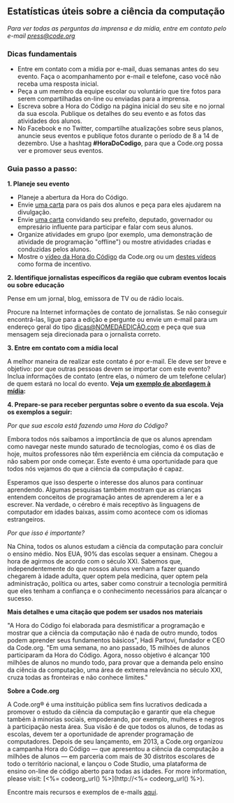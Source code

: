 

## Estatísticas úteis sobre a ciência da computação

*Para ver todas as perguntas da imprensa e da mídia, entre em contato pelo e-mail <press@code.org>*

### Dicas fundamentais

  * Entre em contato com a mídia por e-mail, duas semanas antes do seu evento. Faça o acompanhamento por e-mail e telefone, caso você não receba uma resposta inicial.
  * Peça a um membro da equipe escolar ou voluntário que tire fotos para serem compartilhadas on-line ou enviadas para a imprensa.
  * Escreva sobre a Hora do Código na página inicial do seu site e no jornal da sua escola. Publique os detalhes do seu evento e as fotos das atividades dos alunos.
  * No Facebook e no Twitter, compartilhe atualizações sobre seus planos, anuncie seus eventos e publique fotos durante o período de 8 a 14 de dezembro. Use a hashtag **#HoraDoCodigo**, para que a Code.org possa ver e promover seus eventos.

### Guia passo a passo:

**1. Planeje seu evento**

  * Planeje a abertura da Hora do Código.
  * Envie [uma carta](<%= hoc_uri('/resources/#sample-emails') %>) para os pais dos alunos e peça para eles ajudarem na divulgação.
  * Envie [uma carta](<%= hoc_uri('/resources/#sample-emails') %>) convidando seu prefeito, deputado, governador ou empresário influente para participar e falar com seus alunos.
  * Organize atividades em grupo (por exemplo, uma demonstração de atividade de programação "offline") ou mostre atividades criadas e conduzidas pelos alunos.
  * Mostre o [vídeo da Hora do Código](<%= hoc_uri('/') %>) da Code.org ou um [destes vídeos](<%= hoc_uri('/resources#videos') %>) como forma de incentivo.

**2. Identifique jornalistas específicos da região que cubram eventos locais ou sobre educação**

Pense em um jornal, blog, emissora de TV ou de rádio locais.

Procure na Internet informações de contato de jornalistas. Se não conseguir encontrá-las, ligue para a edição e pergunte ou envie um e-mail para um endereço geral do tipo dicas@NOMEDAEDIÇÃO.com e peça que sua mensagem seja direcionada para o jornalista correto.

**3. Entre em contato com a mídia local**

A melhor maneira de realizar este contato é por e-mail. Ele deve ser breve e objetivo: por que outras pessoas devem se importar com este evento? Inclua informações de contato (entre elas, o número de um telefone celular) de quem estará no local do evento. **Veja um [exemplo de abordagem à mídia](<%= hoc_uri('/resources#sample-emails') %>):**

**4. Prepare-se para receber perguntas sobre o evento da sua escola. Veja os exemplos a seguir:**

*Por que sua escola está fazendo uma Hora do Código?*

Embora todos nós saibamos a importância de que os alunos aprendam como navegar neste mundo saturado de tecnologias, como é os dias de hoje, muitos professores não têm experiência em ciência da computação e não sabem por onde começar. Este evento é uma oportunidade para que todos nós vejamos do que a ciência da computação é capaz.

Esperamos que isso desperte o interesse dos alunos para continuar aprendendo. Algumas pesquisas também mostram que as crianças entendem conceitos de programação antes de aprenderem a ler e a escrever. Na verdade, o cérebro é mais receptivo às linguagens de computador em idades baixas, assim como acontece com os idiomas estrangeiros.

*Por que isso é importante?*

Na China, todos os alunos estudam a ciência da computação para concluir o ensino médio. Nos EUA, 90% das escolas sequer a ensinam. Chegou a hora de agirmos de acordo com o século XXI. Sabemos que, independentemente do que nossos alunos venham a fazer quando chegarem à idade adulta, quer optem pela medicina, quer optem pela administração, política ou artes, saber como construir a tecnologia permitirá que eles tenham a confiança e o conhecimento necessários para alcançar o sucesso.

**Mais detalhes e uma citação que podem ser usados nos materiais**

"A Hora do Código foi elaborada para desmistificar a programação e mostrar que a ciência da computação não é nada de outro mundo, todos podem aprender seus fundamentos básicos", Hadi Partovi, fundador e CEO da Code.org. "Em uma semana, no ano passado, 15 milhões de alunos participaram da Hora do Código. Agora, nosso objetivo é alcançar 100 milhões de alunos no mundo todo, para provar que a demanda pelo ensino da ciência da computação, uma área de extrema relevância no século XXI, cruza todas as fronteiras e não conhece limites."

**Sobre a Code.org**

A Code.org® é uma instituição pública sem fins lucrativos dedicada a promover o estudo da ciência da computação e garantir que ela chegue também à minorias sociais, empoderando, por exemplo, mulheres e negros à participação nesta área. Sua visão é de que todos os alunos, de todas as escolas, devem ter a oportunidade de aprender programação de computadores. Depois de seu lançamento, em 2013, a Code.org organizou a campanha Hora do Código — que apresentou a ciência da computação a milhões de alunos — em parceria com mais de 30 distritos escolares de todo o território nacional, e lançou o Code Studio, uma plataforma de ensino on-line de código aberto para todas as idades. For more information, please visit: [<%= codeorg_url() %>](http://<%= codeorg_url() %>).

  
Encontre mais recursos e exemplos de e-mails [aqui](<%= hoc_uri('/resources') %>).